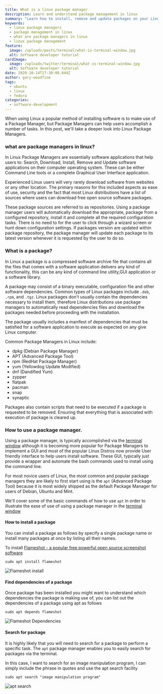 ```yaml
---
title: What is a linux package manager
description: Learn and understand package management in linux
summary: "Learn how to install, remove and update packages on your Linux system using package managers."
keywords:
  - linux package managers
  - package management in linux
  - what are package managers in linux
  - linux package management
feature:
  image: /uploads/posts/terminal/what-is-terminal-window.jpg
  alt: Software developer tutorial
cardImage:
  image: /uploads/twitter/terminal/what-is-terminal-window.jpg
  alt: Software developer tutorial
date: 2020-10-14T17:30:00.644Z
author: gary-woodfine
tags:
  - ubuntu
  - linux
  - fedora
categories:
  - software-development
---
```

When using Linux a popular method of installing software is to make use of a Package Manager, but Package Managers can help
users accomplish a number of tasks. In this post, we'll take a deeper look into Linux Package Managers.

### what are package managers in linux?

In Linux Package Managers are essentially software applications that help users to: Search, Download, Install, Remove 
and Update software applications on their computer operating system. These can be either Command Line tools or a complete
Graphical User Interface application. 

Experienced Linux users will very rarely download software from websites or any other location. The primary reasons for
this included aspects as ease of use, security and the fact that most Linux distributions have a list of sources where 
users can download free open source software packages.

These package sources are referred to as repositories. Using a package manager users will automatically download the appropriate,
package from a configured repository, install it and complete all the required configuration tasks. There is no need to 
for the user to click through a wizard screen or hunt down configuration settings. If packages version are updated within
package repository, the package manager will update each package to its latest version whenever it is requested by the user to do so.

### What is a package?

In Linux a package is a compressed software archive file that contains all the files that comes with a software 
application delivers any kind of functionality, this can be any kind of command line utility,GUI application or a 
software library. 

A package may consist of a binary executable, configuration file and other software  dependencies. Common types of 
Linux packages include `.deb`, `.rpm`, and `.tgz`. Linux packages don't usually contain the dependencies necessary to 
install them, therefore Linux distributions use package managers to automatically read dependencies files and download 
the packages needed before proceeding with the installation.

The package usually includes a manifest of dependencies that must be satisfied for a software application to execute as
expected on any give Linux computer.

Common Package Managers in Linux include:
* dpkg  (Debian Package Manager)
* APT (Advanced Package Tool)
* rpm (RedHat Package Manager)
* yum (Yellowdog Update Modified)
* dnf (Dandified Yum)
* zypper
* flatpak 
* pacman
* snap
* synaptic

Packages also contain scripts that need to be executed if a package is requested to be removed. Ensuring that everything
that is associated with execution of package is cleared up.

### How to use a package manager.

Using a package manager, is typically accomplished via the [terminal window](https://geekiam.io/what-is-a-terminal-window/ "What is a terminal window | Geek.I.Am")
although it is becoming more popular for Package Managers to implement a GUI and most of the popular Linux Distros now provide
User friendly interface to help users install software. These GUI, typically just provide a wrapper and automate the bash commands
used to install using the command line.

For most novice users of Linux, the most common and popular package managers they are likely to first start using is the 
`apt` (Advanced Package Tool) because it is most widely shipped as the default Package Manager for users of Debian, Ubuntu and
Mint.  

We'll cover some of the basic commands of how to use `apt` in order to illustrate the ease of use of using a package manager
in the [terminal window](https://geekiam.io/what-is-a-terminal-window/ "What is a terminal window | Geek.I.Am")

#### How to install a package

You can install a package as follows by specify a single package name or install many packages at once by listing all their names.

To install [Flameshot - a popular free powerful open source screenshot software](https://flameshot.js.org/ "Flameshot - Powerful yet simple to use screenshot software." )

```shell script
sudo apt install flameshot
```
![Flameshot install ](/uploads/apt-flameshot-install.png "Flameshot install")


#### Find dependencies of a package
Once package has been installed you might want to understand which dependencies the package is making use of, you can 
list out the dependencies of a package using apt as follows

```shell script
sudo apt depends flameshot
```
![Flameshot Dependencies ](/uploads/flameshot-dependencies.png "Flameshot dependencies")

#### Search for package

It is highly likely that you will need to search for a package to perform a specific task. The `apt` package manager 
enables you to easily search for packages via the terminal.

In this case, I want to search for an image manipulation program, I can simply include the phrase in quotes and use the
apt search facility

```shell script
sudo apt search "image manipulation program"

```

![apt search ](/uploads/apt-search.png "apt search")

